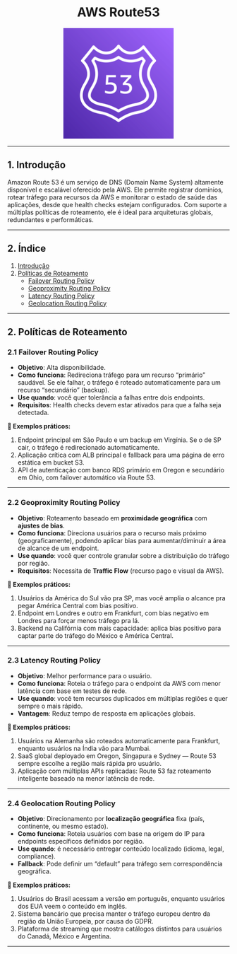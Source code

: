 <h1 align="center">AWS Route53</h1>

<div align="center">
    <img width="250px" src="route-53.png" alt="Route53">
</div>

---

## 1. Introdução

Amazon Route 53 é um serviço de DNS (Domain Name System) altamente disponível e escalável oferecido pela AWS. Ele permite registrar domínios, rotear tráfego para recursos da AWS e monitorar o estado de saúde das aplicações, desde que health checks estejam configurados. Com suporte a múltiplas políticas de roteamento, ele é ideal para arquiteturas globais, redundantes e performáticas.

---

## 2. Índice

1. [Introdução](#1-introdução)  
2. [Políticas de Roteamento](#2-políticas-de-roteamento)  
   - [Failover Routing Policy](#21-failover-routing-policy)  
   - [Geoproximity Routing Policy](#22-geoproximity-routing-policy)  
   - [Latency Routing Policy](#23-latency-routing-policy)  
   - [Geolocation Routing Policy](#24-geolocation-routing-policy)  

---

## 2. Políticas de Roteamento

### 2.1 Failover Routing Policy

- **Objetivo**: Alta disponibilidade.
- **Como funciona**: Redireciona tráfego para um recurso “primário” saudável. Se ele falhar, o tráfego é roteado automaticamente para um recurso “secundário” (backup).
- **Use quando**: você quer tolerância a falhas entre dois endpoints.
- **Requisitos**: Health checks devem estar ativados para que a falha seja detectada.

**🧪 Exemplos práticos:**
1. Endpoint principal em São Paulo e um backup em Virgínia. Se o de SP cair, o tráfego é redirecionado automaticamente.
2. Aplicação crítica com ALB principal e fallback para uma página de erro estática em bucket S3.
3. API de autenticação com banco RDS primário em Oregon e secundário em Ohio, com failover automático via Route 53.

---

### 2.2 Geoproximity Routing Policy

- **Objetivo**: Roteamento baseado em **proximidade geográfica** com **ajustes de bias**.
- **Como funciona**: Direciona usuários para o recurso mais próximo (geograficamente), podendo aplicar bias para aumentar/diminuir a área de alcance de um endpoint.
- **Use quando**: você quer controle granular sobre a distribuição do tráfego por região.
- **Requisitos**: Necessita de **Traffic Flow** (recurso pago e visual da AWS).

**🧪 Exemplos práticos:**
1. Usuários da América do Sul vão pra SP, mas você amplia o alcance pra pegar América Central com bias positivo.
2. Endpoint em Londres e outro em Frankfurt, com bias negativo em Londres para forçar menos tráfego pra lá.
3. Backend na Califórnia com mais capacidade: aplica bias positivo para captar parte do tráfego do México e América Central.

---

### 2.3 Latency Routing Policy

- **Objetivo**: Melhor performance para o usuário.
- **Como funciona**: Roteia o tráfego para o endpoint da AWS com menor latência com base em testes de rede.
- **Use quando**: você tem recursos duplicados em múltiplas regiões e quer sempre o mais rápido.
- **Vantagem**: Reduz tempo de resposta em aplicações globais.

**🧪 Exemplos práticos:**
1. Usuários na Alemanha são roteados automaticamente para Frankfurt, enquanto usuários na Índia vão para Mumbai.
2. SaaS global deployado em Oregon, Singapura e Sydney — Route 53 sempre escolhe a região mais rápida pro usuário.
3. Aplicação com múltiplas APIs replicadas: Route 53 faz roteamento inteligente baseado na menor latência de rede.

---

### 2.4 Geolocation Routing Policy

- **Objetivo**: Direcionamento por **localização geográfica** fixa (país, continente, ou mesmo estado).
- **Como funciona**: Roteia usuários com base na origem do IP para endpoints específicos definidos por região.
- **Use quando**: é necessário entregar conteúdo localizado (idioma, legal, compliance).
- **Fallback**: Pode definir um “default” para tráfego sem correspondência geográfica.

**🧪 Exemplos práticos:**
1. Usuários do Brasil acessam a versão em português, enquanto usuários dos EUA veem o conteúdo em inglês.
2. Sistema bancário que precisa manter o tráfego europeu dentro da região da União Europeia, por causa do GDPR.
3. Plataforma de streaming que mostra catálogos distintos para usuários do Canadá, México e Argentina.

---

